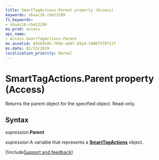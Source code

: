 ```yaml
---
title: SmartTagActions.Parent property (Access)
keywords: vbaac10.chm13299
f1_keywords:
- vbaac10.chm13299
ms.prod: access
api_name:
- Access.SmartTagActions.Parent
ms.assetid: 64269a95-f694-a69f-83a4-1906f5f9712f
ms.date: 02/23/2019
localization_priority: Normal
---
```



# SmartTagActions.Parent property (Access)

Returns the parent object for the specified object. Read-only.


## Syntax

_expression_.**Parent**

_expression_ A variable that represents a **[SmartTagActions](Access.SmartTagActions.md)** object.




[!include[Support and feedback](~/includes/feedback-boilerplate.md)]